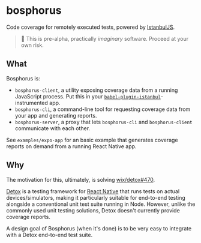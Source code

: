 # bosphorus

Code coverage for remotely executed tests, powered by [IstanbulJS](https://istanbul.js.org/).

> 🛑 This is pre-alpha, practically _imaginary_ software. Proceed at your own risk.

## What

Bosphorus is:

* `bosphorus-client`, a utility exposing coverage data from a running JavaScript process. Put this in your [`babel-plugin-istanbul`](https://github.com/istanbuljs/babel-plugin-istanbul)-instrumented app.
* `bosphorus-cli`, a command-line tool for requesting coverage data from your app and generating reports.
* `bosphorus-server`, a proxy that lets `bosphorus-cli` and `bosphorus-client` communicate with each other.

See `examples/expo-app` for an basic example that generates coverage reports on demand from a running React Native app.

## Why

The motivation for this, ultimately, is solving [wix/detox#470](https://github.com/wix/detox/issues/470).

[Detox](https://github.com/wix/detox) is a testing framework for [React Native](https://facebook.github.io/react-native/) that runs tests on actual devices/simulators, making it particularly suitable for end-to-end testing alongside a conventional unit test suite running in Node. However, unlike the commonly used unit testing solutions, Detox doesn't currently provide coverage reports.

A design goal of Bosphorus (when it's done) is to be very easy to integrate with a Detox end-to-end test suite.
